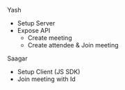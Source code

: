 Yash

- Setup Server
- Expose API
  - Create meeting
  - Create attendee & Join meeting

Saagar

- Setup Client (JS SDK)
- Join meeting with Id
